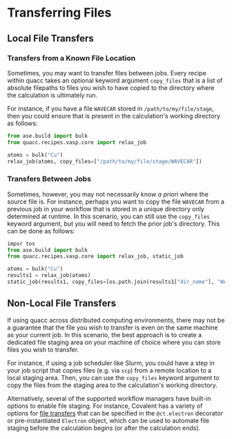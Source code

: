 # Transferring Files

## Local File Transfers

### Transfers from a Known File Location

Sometimes, you may want to transfer files between jobs. Every recipe within quacc takes an optional keyword argument `copy_files` that is a list of absolute filepaths to files you wish to have copied to the directory where the calculation is ultimately run.

For instance, if you have a file `WAVECAR` stored in `/path/to/my/file/stage`, then you could ensure that is present in the calculation's working directory as follows:

```python
from ase.build import bulk
from quacc.recipes.vasp.core import relax_job

atoms = bulk("Cu")
relax_job(atoms, copy_files=["/path/to/my/file/stage/WAVECAR"])
```

### Transfers Between Jobs

Sometimes, however, you may not necessarily know _a priori_ where the source file is. For instance, perhaps you want to copy the file `WAVECAR` from a previous job in your workflow that is stored in a unique directory only determined at runtime. In this scenario, you can still use the `copy_files` keyword argument, but you will need to fetch the prior job's directory. This can be done as follows:

```python
impor tos
from ase.build import bulk
from quacc.recipes.vasp.core import relax_job, static_job

atoms = bulk("Cu")
results1 = relax_job(atoms)
static_job(results1, copy_files=[os.path.join(results1["dir_name"], "WAVECAR")])
```

## Non-Local File Transfers

If using quacc across distributed computing environments, there may not be a guarantee that the file you wish to transfer is even on the same machine as your current job. In this scenario, the best approach is to create a dedicated file staging area on your machine of choice where you can store files you wish to transfer.

For instance, if using a job scheduler like Slurm, you could have a step in your job script that copies files (e.g. via `scp`) from a remote location to a local staging area. Then, you can use the `copy_files` keyword argument to copy the files from the staging area to the calculation's working directory.

Alternatively, several of the supported workflow managers have built-in options to enable file staging. For instance, Covalent has a variety of options for [file transfers](https://docs.covalent.xyz/docs/get-started/quick-start#file-transfers) that can be specified in the `@ct.electron` decorator or pre-instantiated `Electron` object, which can be used to automate file staging before the calculation begins (or after the calculation ends).
